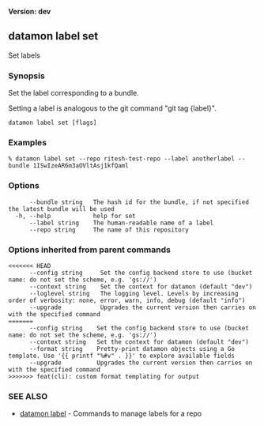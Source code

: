 **Version: dev**

## datamon label set

Set labels

### Synopsis

Set the label corresponding to a bundle.

Setting a label is analogous to the git command "git tag {label}".

```
datamon label set [flags]
```

### Examples

```
% datamon label set --repo ritesh-test-repo --label anotherlabel --bundle 1ISwIzeAR6m3aOVltAsj1kfQaml

```

### Options

```
      --bundle string   The hash id for the bundle, if not specified the latest bundle will be used
  -h, --help            help for set
      --label string    The human-readable name of a label
      --repo string     The name of this repository
```

### Options inherited from parent commands

```
<<<<<<< HEAD
      --config string     Set the config backend store to use (bucket name: do not set the scheme, e.g. 'gs://')
      --context string    Set the context for datamon (default "dev")
      --loglevel string   The logging level. Levels by increasing order of verbosity: none, error, warn, info, debug (default "info")
      --upgrade           Upgrades the current version then carries on with the specified command
=======
      --config string    Set the config backend store to use (bucket name: do not set the scheme, e.g. 'gs://')
      --context string   Set the context for datamon (default "dev")
      --format string    Pretty-print datamon objects using a Go template. Use '{{ printf "%#v" . }}' to explore available fields
      --upgrade          Upgrades the current version then carries on with the specified command
>>>>>>> feat(cli): custom format templating for output
```

### SEE ALSO

* [datamon label](datamon_label.md)	 - Commands to manage labels for a repo

